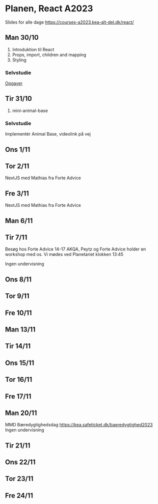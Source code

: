 # Planen, React A2023

Slides for alle dage https://courses-a2023.kea-alt-del.dk/react/

## Man 30/10

1. Introduktion til React
2. Props, import, children and mapping
3. Styling

### Selvstudie

[Opgaver](homework/w1/mon/)

## Tir 31/10

1. mini-animal-base

### Selvstudie

Implementér Animal Base, videolink på vej

## Ons 1/11

## Tor 2/11

NextJS med Mathias fra Forte Advice

## Fre 3/11

NextJS med Mathias fra Forte Advice

## Man 6/11

## Tir 7/11

Besøg hos Forte Advice 14-17
AKQA, Peytz og Forte Advice holder en workshop med os.
Vi mødes ved Planetariet klokken 13:45

Ingen undervisning

## Ons 8/11

## Tor 9/11

## Fre 10/11

## Man 13/11

## Tir 14/11

## Ons 15/11

## Tor 16/11

## Fre 17/11

## Man 20/11

MMD Bæredygtighedsdag
https://kea.safeticket.dk/baeredygtighed2023
Ingen undervisning

## Tir 21/11

## Ons 22/11

## Tor 23/11

## Fre 24/11
